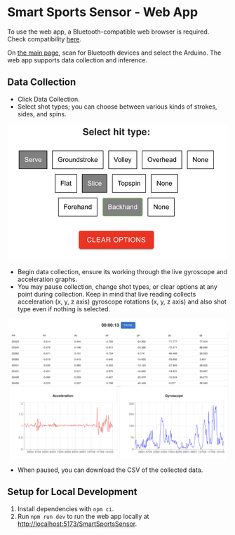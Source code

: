 # Smart Sports Sensor - Web App

To use the web app, a Bluetooth-compatible web browser is required. Check compatibility [here](https://developer.mozilla.org/en-US/docs/Web/API/Web_Bluetooth_API#browser_compatibility).

On [the main page](https://porubcinj.github.io/SmartSportsSensor), scan for Bluetooth devices and select the Arduino. The web app supports data collection and inference.

## Data Collection

- Click Data Collection.
- Select shot types; you can choose between various kinds of strokes, sides, and spins.

![Shot type](../assets/shot-type.png)

- Begin data collection, ensure its working through the live gyroscope and acceleration graphs.
- You may pause collection, change shot types, or clear options at any point during collection. Keep in mind that live reading collects acceleration (x, y, z axis) gyroscope rotations (x, y, z axis) and also shot type even if nothing is selected.

![Live reading](../assets/live-graph.png)

- When paused, you can download the CSV of the collected data.

## Setup for Local Development

1. Install dependencies with `npm ci`.
1. Run `npm run dev` to run the web app locally at <http://localhost:5173/SmartSportsSensor>.
